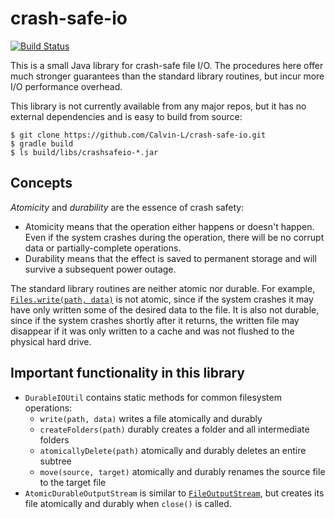 # crash-safe-io

[![Build Status](https://travis-ci.org/Calvin-L/crash-safe-io.svg?branch=master
)](https://travis-ci.org/Calvin-L/crash-safe-io)

This is a small Java library for crash-safe file I/O.  The procedures here
offer much stronger guarantees than the standard library routines, but incur
more I/O performance overhead.

This library is not currently available from any major repos, but it has no
external dependencies and is easy to build from source:

    $ git clone https://github.com/Calvin-L/crash-safe-io.git
    $ gradle build
    $ ls build/libs/crashsafeio-*.jar

## Concepts

_Atomicity_ and _durability_ are the essence of crash safety:

  - Atomicity means that the operation either happens or doesn't happen.  Even
    if the system crashes during the operation, there will be no corrupt data
    or partially-complete operations.
  - Durability means that the effect is saved to permanent storage and will
    survive a subsequent power outage.

The standard library routines are neither atomic nor durable.  For example,
[`Files.write(path, data)`](https://docs.oracle.com/javase/8/docs/api/java/nio/file/Files.html#write-java.nio.file.Path-byte:A-java.nio.file.OpenOption...-) is not
atomic, since if the system crashes it may have only written some of the desired
data to the file.  It is also not durable, since if the system crashes shortly
after it returns, the written file may disappear if it was only written to a
cache and was not flushed to the physical hard drive.

## Important functionality in this library

  - `DurableIOUtil` contains static methods for common filesystem operations:
    - `write(path, data)` writes a file atomically and durably
    - `createFolders(path)` durably creates a folder and all intermediate folders
    - `atomicallyDelete(path)` atomically and durably deletes an entire subtree
    - `move(source, target)` atomically and durably renames the source file to
      the target file
  - `AtomicDurableOutputStream` is similar to [`FileOutputStream`](https://docs.oracle.com/javase/8/docs/api/java/io/FileOutputStream.html),
    but creates its file atomically and durably when `close()` is called.
